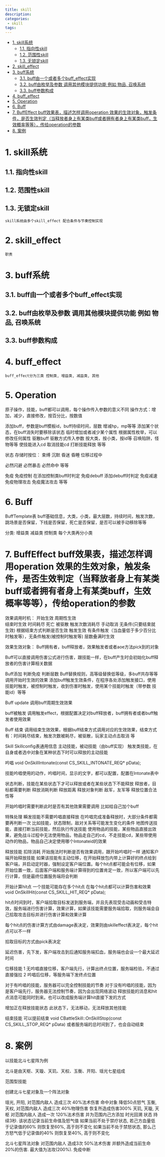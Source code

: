 ```yaml
---
title: skill
description:
categories:
 - skill
tags:
---
```

<!-- TOC -->

- [1. skill系统](#1-skill%E7%B3%BB%E7%BB%9F)
    - [1.1. 指向性skill](#11-%E6%8C%87%E5%90%91%E6%80%A7skill)
    - [1.2. 范围性skill](#12-%E8%8C%83%E5%9B%B4%E6%80%A7skill)
    - [1.3. 无锁定skill](#13-%E6%97%A0%E9%94%81%E5%AE%9Askill)
- [2. skill_effect](#2-skill_effect)
- [3. buff系统](#3-buff%E7%B3%BB%E7%BB%9F)
    - [3.1. buff由一个或者多个buff_effect实现](#31-buff%E7%94%B1%E4%B8%80%E4%B8%AA%E6%88%96%E8%80%85%E5%A4%9A%E4%B8%AAbuff_effect%E5%AE%9E%E7%8E%B0)
    - [3.2. buff由枚举及参数 调用其他模块提供功能 例如 物品, 召唤系统](#32-buff%E7%94%B1%E6%9E%9A%E4%B8%BE%E5%8F%8A%E5%8F%82%E6%95%B0-%E8%B0%83%E7%94%A8%E5%85%B6%E4%BB%96%E6%A8%A1%E5%9D%97%E6%8F%90%E4%BE%9B%E5%8A%9F%E8%83%BD-%E4%BE%8B%E5%A6%82-%E7%89%A9%E5%93%81-%E5%8F%AC%E5%94%A4%E7%B3%BB%E7%BB%9F)
    - [3.3. buff参数构成](#33-buff%E5%8F%82%E6%95%B0%E6%9E%84%E6%88%90)
- [4. buff_effect](#4-buff_effect)
- [5. Operation](#5-operation)
- [6. Buff](#6-buff)
- [7. BuffEffect  buff效果表，描述怎样调用operation  效果的生效对象，触发条件，是否生效判定（当释放者身上有某类buff或者拥有者身上有某类buff，生效概率等等），传给operation的参数](#7-buffeffect--buff%E6%95%88%E6%9E%9C%E8%A1%A8%E6%8F%8F%E8%BF%B0%E6%80%8E%E6%A0%B7%E8%B0%83%E7%94%A8operation--%E6%95%88%E6%9E%9C%E7%9A%84%E7%94%9F%E6%95%88%E5%AF%B9%E8%B1%A1%E8%A7%A6%E5%8F%91%E6%9D%A1%E4%BB%B6%E6%98%AF%E5%90%A6%E7%94%9F%E6%95%88%E5%88%A4%E5%AE%9A%E5%BD%93%E9%87%8A%E6%94%BE%E8%80%85%E8%BA%AB%E4%B8%8A%E6%9C%89%E6%9F%90%E7%B1%BBbuff%E6%88%96%E8%80%85%E6%8B%A5%E6%9C%89%E8%80%85%E8%BA%AB%E4%B8%8A%E6%9C%89%E6%9F%90%E7%B1%BBbuff%E7%94%9F%E6%95%88%E6%A6%82%E7%8E%87%E7%AD%89%E7%AD%89%E4%BC%A0%E7%BB%99operation%E7%9A%84%E5%8F%82%E6%95%B0)
- [8. 案例](#8-%E6%A1%88%E4%BE%8B)

<!-- /TOC -->

# 1. skill系统
<a id="markdown-skill%E7%B3%BB%E7%BB%9F" name="skill%E7%B3%BB%E7%BB%9F"></a>

## 1.1. 指向性skill
<a id="markdown-%E6%8C%87%E5%90%91%E6%80%A7skill" name="%E6%8C%87%E5%90%91%E6%80%A7skill"></a>

## 1.2. 范围性skill
<a id="markdown-%E8%8C%83%E5%9B%B4%E6%80%A7skill" name="%E8%8C%83%E5%9B%B4%E6%80%A7skill"></a>

## 1.3. 无锁定skill
<a id="markdown-%E6%97%A0%E9%94%81%E5%AE%9Askill" name="%E6%97%A0%E9%94%81%E5%AE%9Askill"></a>

```
skill系统由多个skill_effect 配合条件与节奏控制实现
```

# 2. skill_effect
<a id="markdown-skill_effect" name="skill_effect"></a>
```
职责
```

# 3. buff系统
<a id="markdown-buff%E7%B3%BB%E7%BB%9F" name="buff%E7%B3%BB%E7%BB%9F"></a>

## 3.1. buff由一个或者多个buff_effect实现
<a id="markdown-buff%E7%94%B1%E4%B8%80%E4%B8%AA%E6%88%96%E8%80%85%E5%A4%9A%E4%B8%AAbuff_effect%E5%AE%9E%E7%8E%B0" name="buff%E7%94%B1%E4%B8%80%E4%B8%AA%E6%88%96%E8%80%85%E5%A4%9A%E4%B8%AAbuff_effect%E5%AE%9E%E7%8E%B0"></a>

## 3.2. buff由枚举及参数 调用其他模块提供功能 例如 物品, 召唤系统
<a id="markdown-buff%E7%94%B1%E6%9E%9A%E4%B8%BE%E5%8F%8A%E5%8F%82%E6%95%B0-%E8%B0%83%E7%94%A8%E5%85%B6%E4%BB%96%E6%A8%A1%E5%9D%97%E6%8F%90%E4%BE%9B%E5%8A%9F%E8%83%BD-%E4%BE%8B%E5%A6%82-%E7%89%A9%E5%93%81%2C-%E5%8F%AC%E5%94%A4%E7%B3%BB%E7%BB%9F" name="buff%E7%94%B1%E6%9E%9A%E4%B8%BE%E5%8F%8A%E5%8F%82%E6%95%B0-%E8%B0%83%E7%94%A8%E5%85%B6%E4%BB%96%E6%A8%A1%E5%9D%97%E6%8F%90%E4%BE%9B%E5%8A%9F%E8%83%BD-%E4%BE%8B%E5%A6%82-%E7%89%A9%E5%93%81%2C-%E5%8F%AC%E5%94%A4%E7%B3%BB%E7%BB%9F"></a>

## 3.3. buff参数构成
<a id="markdown-buff%E5%8F%82%E6%95%B0%E6%9E%84%E6%88%90" name="buff%E5%8F%82%E6%95%B0%E6%9E%84%E6%88%90"></a>

# 4. buff_effect
<a id="markdown-buff_effect" name="buff_effect"></a>
```
buff_effect分为三类 控制类, 增益类, 减益类, 其他
```

# 5. Operation
<a id="markdown-operation" name="operation"></a>
原子操作，技能，buff都可以调用，每个操作传入参数的意义不同
操作方式：增加，减少，直接修改，按百分比，按数值

添加buff，参数是buff模板id，buff持续时间，层数
增减hp，mp等等
添加某个状态，在buff消失时要移除该状态
临时增加或者减少某个属性  根据属性枚举，可以修改任何属性
驱散buff  驱散方式传入参数 按大类，按小类，按id等
召唤陷阱，怪物等等
使技能进入cd
取消技能cd
打断技能释放
等等

状态 存储时按位：
束缚
沉默
昏迷
昏睡
位移过程中

必然闪避
必然暴击
必然命中
等等

免疫
免疫控制  在添加控制类buff时判定
免疫debuff  添加debuff时判定
免疫减速
免疫物理攻击
免疫魔法攻击
等等


# 6. Buff
<a id="markdown-buff" name="buff"></a>
BuffTemplate表 buff基础信息，大类，小类，最大层数，持续时间，触发次数，跳场景是否保留，下线是否保留，死亡是否保留，是否可以被手动移除等等

分类:
增益类
减益类
控制类
每个大类再分小类

# 7. BuffEffect  buff效果表，描述怎样调用operation  效果的生效对象，触发条件，是否生效判定（当释放者身上有某类buff或者拥有者身上有某类buff，生效概率等等），传给operation的参数
<a id="markdown-buffeffect--buff%E6%95%88%E6%9E%9C%E8%A1%A8%EF%BC%8C%E6%8F%8F%E8%BF%B0%E6%80%8E%E6%A0%B7%E8%B0%83%E7%94%A8operation--%E6%95%88%E6%9E%9C%E7%9A%84%E7%94%9F%E6%95%88%E5%AF%B9%E8%B1%A1%EF%BC%8C%E8%A7%A6%E5%8F%91%E6%9D%A1%E4%BB%B6%EF%BC%8C%E6%98%AF%E5%90%A6%E7%94%9F%E6%95%88%E5%88%A4%E5%AE%9A%EF%BC%88%E5%BD%93%E9%87%8A%E6%94%BE%E8%80%85%E8%BA%AB%E4%B8%8A%E6%9C%89%E6%9F%90%E7%B1%BBbuff%E6%88%96%E8%80%85%E6%8B%A5%E6%9C%89%E8%80%85%E8%BA%AB%E4%B8%8A%E6%9C%89%E6%9F%90%E7%B1%BBbuff%EF%BC%8C%E7%94%9F%E6%95%88%E6%A6%82%E7%8E%87%E7%AD%89%E7%AD%89%EF%BC%89%EF%BC%8C%E4%BC%A0%E7%BB%99operation%E7%9A%84%E5%8F%82%E6%95%B0" name="buffeffect--buff%E6%95%88%E6%9E%9C%E8%A1%A8%EF%BC%8C%E6%8F%8F%E8%BF%B0%E6%80%8E%E6%A0%B7%E8%B0%83%E7%94%A8operation--%E6%95%88%E6%9E%9C%E7%9A%84%E7%94%9F%E6%95%88%E5%AF%B9%E8%B1%A1%EF%BC%8C%E8%A7%A6%E5%8F%91%E6%9D%A1%E4%BB%B6%EF%BC%8C%E6%98%AF%E5%90%A6%E7%94%9F%E6%95%88%E5%88%A4%E5%AE%9A%EF%BC%88%E5%BD%93%E9%87%8A%E6%94%BE%E8%80%85%E8%BA%AB%E4%B8%8A%E6%9C%89%E6%9F%90%E7%B1%BBbuff%E6%88%96%E8%80%85%E6%8B%A5%E6%9C%89%E8%80%85%E8%BA%AB%E4%B8%8A%E6%9C%89%E6%9F%90%E7%B1%BBbuff%EF%BC%8C%E7%94%9F%E6%95%88%E6%A6%82%E7%8E%87%E7%AD%89%E7%AD%89%EF%BC%89%EF%BC%8C%E4%BC%A0%E7%BB%99operation%E7%9A%84%E5%8F%82%E6%95%B0"></a>

效果调用时机：
开始生效
周期性生效            
结束时生效 时间耗尽 死亡 被驱散 触发次数消耗尽 手动取消 无条件(只要结束就生效)  根据结束方式判断是否生效
触发生效  有条件触发（当血量低于多少百分比时触发等），无条件触发(被控制时触发等)
层数叠满时生效

效果生效对象：
Buff拥有者，buff释放者，效果触发者或者aoe方法pick到的对象

Buff可以直接调用伤害公式进行伤害，跟技能一样，在buff产生时会初始化buff释放者的伤害计算相关数据

Buff添加
判断免疫
判断层数
Buff替换规则，高等级替换低等级，多buff共存等等
调用开始时生效的效果
添加buff触发生效条件，在程序各处添加触发接口，使用技能时触发，被控制时触发，收到伤害时触发，使用某个技能时触发（带参数 技能id）等等

Buff update
调用buff周期生效效果

buff被触发
调用触发effect，根据配置决定对buff释放者，buff拥有者或者buff触发者使用效果

Buff 结束
调用结束生效效果，根据buff结束方式调用对应的生效效果，结束方式有：时间耗尽结束，触发次数被耗尽，被驱散，玩家主动点击取消 等


Skill
Skillconfig表通用信息
主动技能，被动技能（由buff实现）
触发类技能，在自身或者选中对象在某种状态下时可以释放的主动技能

吟唱
void OnSkillIntonate(const CS_SKILL_INTONATE_REQ* pData);

技能吟唱使用的动作，吟唱时间，显示的文字，都可以配置，配置在Intonate表中

状态判断，技能在某些状态下才可以释放或者在某些状态下不能释放 释放者，目标都需要判断
释放消耗判断
释放距离
释放对象判断  敌军，友军等
 释放位置合法性等

开始吟唱时需要判断此时是否有其他效果需要调用 比如给自己加个buff

特殊处理
瞬发技能不需要吟唱直接释放
在吟唱完成准备释放时，大部分条件都需要再判断一次  比如技能，状态限制，敌对关系等可能发生变化的条件
地图传送技能，直接打断当前技能，然后执行传送技能
使用物品的技能，某些物品直接出效果，避免战斗过程中无法使用物品，物品走自己的cd，不走技能cd，某些带使用动作的物品，物品自己决定使用哪个Intonateid的效果


释放技能
扣除消耗
开始施法时判断是否有效果调用，跟开始吟唱时一样
通知客户端开始释放技能
如果该技能有主动位移，在开始释放包内带上计算好的终点给到客户端，并启动定时器，强制设定客户端位置。每个hit点都可能会有位移，如果开始位置一致，后面客户端和服务端计算得到的位置肯定一致，所以客户端可以先行计算，但是最终位置服务端将会判断

开始计算hit点 一个技能可能存在多个hit点 在每个hit点都可以计算伤害和效果
void OnSkillHit(const CS_SKILL_HIT_REQ* pData);

hit点时间到时，客户端拾取目标发送到服务端，并且先表现受击动画和受击特效，服务端进行伤害计算，效果计算，如果该技能需要服务端拾取，则服务端会自己拾取攻击目标并进行伤害计算和效果计算

每个hit点的伤害计算方式由damage表决定，效果则由skilleffect表决定，每个hit点可以不一样

拾取目标的方式由pick表决定

延迟伤害，先下发，客户端攻击到后通知服务端扣血，服务端也会设一个最大延迟时间

位移技能 
1 无吟唱直接位移，客户端先行，计算出终点位置，服务端检验，不通过直接强拉
2 吟唱后位移，等服务端下发终点位置

对于有吟唱的技能，服务器可以完全控制技能的节奏
对于没有吟唱的技能，因为是客户端先行，服务器无法控制节奏，因为会出现网络波动
释放技能的消息和hit点消息可能同时到来。也可以改成服务端计算hit直接下发的方式

增加正在释放技能状态 此状态下，无法移动，无法释放其他技能

结束技能 
可以提前结束
void CBattleSkill::OnSkillStop(const CS_SKILL_STOP_REQ* pData)
或者服务端的总时间到了，也会自动结束

# 8. 案例
<a id="markdown-%E6%A1%88%E4%BE%8B" name="%E6%A1%88%E4%BE%8B"></a>

以技能北斗七星阵为例

北斗是由天枢、天璇、天玑、天权、玉衡、开阳、瑶光七星组成

范围型技能

创建北斗七星对象及一个阵法对象

瑶光, 开阳, 对范围内敌人 造成三次 40%法术伤害 命中对象 降低50点怒气
玉衡, 天权, 对范围内敌人 造成三次 40%物理伤害 恢复所造成伤害300%
天玑, 天璇, 天枢  对范围内敌人 造成一次 120%法术伤害
并为范围内己方添加 时光回溯 状态 持续3秒. 该状态记录当前生命值及怒气值
如果当前不处于禁疗状态, 若己方血量低于记录值的60% 则恢复至60%, 高于则不变化
如果当前不处于禁怒状态, 那么己方怒气低于记录值的40% 则恢复至40%, 高于则不变化

北斗七星阵法对象 对范围内敌人 造成3次 50%法术伤害 并额外造成当前生命20%的伤害. 最大值为法攻(200%). 
免疫中断